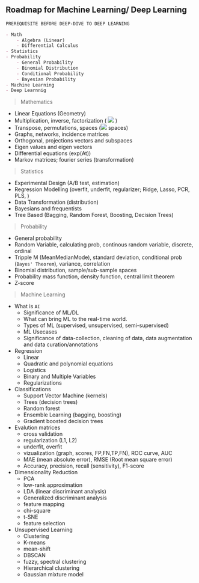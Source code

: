 ## Roadmap for Machine Learning/ Deep Learning

```md
PREREQUISITE BEFORE DEEP-DIVE TO DEEP LEARNING

- Math 
    - Algebra (Linear)
    - Differential Calculus
- Statistics
- Probability
    - General Probability
    - Binomial Distribution
    - Conditional Probability
    - Bayesian Probability
- Machine Learning
- Deep Learnnig
```


   
> Mathematics

- Linear Equations (Geometry)
- Multiplication, inverse, factorization ( <img src="https://render.githubusercontent.com/render/math?math=A=LU"> )
- Transpose, permutations, spaces (<img src="https://render.githubusercontent.com/render/math?math=R^n"> spaces)
- Graphs, networks, incidence matrices
- Orthogonal, projections vectors and subspaces
- Eigen values and eigen vectors
- Differential equations (exp(At))
- Markov matrices; fourier series (transformation)


> Statistics

- Experimental Design (A/B test, estimation)
- Regression Modelling (overfit, underfit, regularizer; Ridge, Lasso, PCR, PLS, )
- Data Transformation (distribution)
- Bayesians and frequentists
- Tree Based (Bagging, Random Forest, Boosting, Decision Trees)


> Probability

- General probability
- Random Variable, calculating prob, continous random variable, discrete, ordinal
- Tripple M (MeanMedianMode), standard deviation, conditional prob (`Bayes' Theorem`), variance, correlation
- Binomial distribution, sample/sub-sample spaces
- Probability mass function, density function, central limit theorem
- Z-score

> Machine Learning

- What is `AI`
    - Significance of ML/DL
    - What can bring ML to the real-time world.
    - Types of ML (supervised, unsupervised, semi-supervised)
    - ML Usecases
    - Significance of data-collection, cleaning of data, data augmentation and data curation/annotations
- Regression
    - Linear
    - Quadratic and polynomial equations
    - Logistics
    - Binary and Multiple Variables
    - Regularizations
- Classifications
    - Support Vector Machine (kernels)
    - Trees (decision trees)
    - Random forest
    - Ensemble Learning (bagging, boosting)
    - Gradient boosted decision trees
- Evalution matrices
    - cross validation
    - regularization (L1, L2)
    - underfit, overfit
    - vizualization (graph, scores, FP,FN,TP,FN), ROC curve, AUC
    - MAE (mean absolute error), RMSE (Root mean square error)
    - Accuracy, precision, recall (sensitivity), F1-score
- Dimensionality Reduction
    - PCA
    - low-rank approximation
    - LDA (linear discriminant analysis)
    - Generalized discriminant analysis
    - feature mapping
    - chi-square
    - t-SNE
    - feature selection
- Unsupervised Learning
    - Clustering
    - K-means
    - mean-shift
    - DBSCAN
    - fuzzy, spectral clustering
    - Hierarchical clustering
    - Gaussian mixture model
